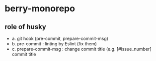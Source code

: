# berry-monorepo

## role of husky
- a. git hook (pre-commit, prepare-commit-msg)
- b. pre-commit : linting by Eslint (fix them)
- c. prepare-commit-msg :  change commit title (e.g. [#issue_number] commit title
